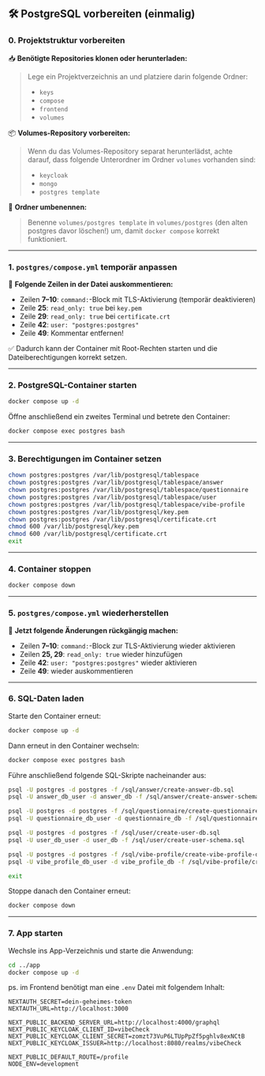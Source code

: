 ## 🛠 PostgreSQL vorbereiten (einmalig)

### 0. Projektstruktur vorbereiten

📥 **Benötigte Repositories klonen oder herunterladen:**

> Lege ein Projektverzeichnis an und platziere darin folgende Ordner:
>
> * `keys`
> * `compose`
> * `frontend`
> * `volumes`

📦 **Volumes-Repository vorbereiten:**

> Wenn du das Volumes-Repository separat herunterlädst, achte darauf, dass folgende Unterordner im Ordner `volumes` vorhanden sind:
>
> * `keycloak`
> * `mongo`
> * `postgres template`

📁 **Ordner umbenennen:**

> Benenne `volumes/postgres template` in `volumes/postgres` (den alten postgres davor löschen!) um, damit `docker compose` korrekt funktioniert.

---

### 1. `postgres/compose.yml` temporär anpassen

🔧 **Folgende Zeilen in der Datei auskommentieren:**

* Zeilen **7–10**: `command:`-Block mit TLS-Aktivierung (temporär deaktivieren)
* Zeile **25**: `read_only: true` bei `key.pem`
* Zeile **29**: `read_only: true` bei `certificate.crt`
* Zeile **42**: `user: "postgres:postgres"`
* Zeile **49**: Kommentar entfernen!

✅ Dadurch kann der Container mit Root-Rechten starten und die Dateiberechtigungen korrekt setzen.

---

### 2. PostgreSQL-Container starten

```bash
docker compose up -d
```

Öffne anschließend ein zweites Terminal und betrete den Container:

```bash
docker compose exec postgres bash
```

---

### 3. Berechtigungen im Container setzen

```bash
chown postgres:postgres /var/lib/postgresql/tablespace
chown postgres:postgres /var/lib/postgresql/tablespace/answer
chown postgres:postgres /var/lib/postgresql/tablespace/questionnaire
chown postgres:postgres /var/lib/postgresql/tablespace/user
chown postgres:postgres /var/lib/postgresql/tablespace/vibe-profile
chown postgres:postgres /var/lib/postgresql/key.pem
chown postgres:postgres /var/lib/postgresql/certificate.crt
chmod 600 /var/lib/postgresql/key.pem
chmod 600 /var/lib/postgresql/certificate.crt
exit
```

---

### 4. Container stoppen

```bash
docker compose down
```

---

### 5. `postgres/compose.yml` wiederherstellen

🔁 **Jetzt folgende Änderungen rückgängig machen:**

* Zeilen **7–10**: `command:`-Block zur TLS-Aktivierung wieder aktivieren
* Zeilen **25, 29**: `read_only: true` wieder hinzufügen
* Zeile **42**: `user: "postgres:postgres"` wieder aktivieren
* Zeile **49**: wieder auskommentieren

---

### 6. SQL-Daten laden

Starte den Container erneut:

```bash
docker compose up -d
```

Dann erneut in den Container wechseln:

```bash
docker compose exec postgres bash
```

Führe anschließend folgende SQL-Skripte nacheinander aus:

```bash
psql -U postgres -d postgres -f /sql/answer/create-answer-db.sql
psql -U answer_db_user -d answer_db -f /sql/answer/create-answer-schema.sql

psql -U postgres -d postgres -f /sql/questionnaire/create-questionnaire-db.sql
psql -U questionnaire_db_user -d questionnaire_db -f /sql/questionnaire/create-questionnaire-schema.sql

psql -U postgres -d postgres -f /sql/user/create-user-db.sql
psql -U user_db_user -d user_db -f /sql/user/create-user-schema.sql

psql -U postgres -d postgres -f /sql/vibe-profile/create-vibe-profile-db.sql
psql -U vibe_profile_db_user -d vibe_profile_db -f /sql/vibe-profile/create-vibe-profile-schema.sql

exit
```

Stoppe danach den Container erneut:

```bash
docker compose down
```

---

### 7. App starten

Wechsle ins App-Verzeichnis und starte die Anwendung:

```bash
cd ../app
docker compose up -d
```


ps. im Frontend benötigt man eine `.env` Datei mit folgendem Inhalt:

```text
NEXTAUTH_SECRET=dein-geheimes-token
NEXTAUTH_URL=http://localhost:3000

NEXT_PUBLIC_BACKEND_SERVER_URL=http://localhost:4000/graphql
NEXT_PUBLIC_KEYCLOAK_CLIENT_ID=vibeCheck
NEXT_PUBLIC_KEYCLOAK_CLIENT_SECRET=zomzt73VuP6LTUpPpZf5pghlv8exNCtB
NEXT_PUBLIC_KEYCLOAK_ISSUER=http://localhost:8080/realms/vibeCheck

NEXT_PUBLIC_DEFAULT_ROUTE=/profile
NODE_ENV=development
```